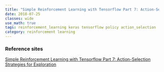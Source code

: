 ```yaml
---
title: "Simple Reinforcement Learning with Tensorflow Part 7: Action-Selection Strategies for Exploration"
date: 2018-07-25
classes: wide
use_math: true
tags: reinforcement_learning keras tensorflow policy action_selection
category: reinforcement learning
---
```





### Reference sites
[Simple Reinforcement Learning with Tensorflow Part 7: Action-Selection Strategies for Exploration](https://medium.com/emergent-future/simple-reinforcement-learning-with-tensorflow-part-7-action-selection-strategies-for-exploration-d3a97b7cceaf)
